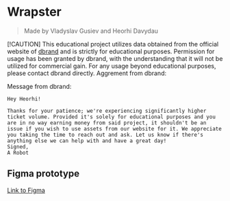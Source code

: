 # Wrapster 
> Made by Vladyslav Gusiev and Heorhi Davydau

[!CAUTION]
This educational project utilizes data obtained from the official website of [dbrand](https://dbrand.com) and is strictly for educational purposes. Permission for usage has been granted by dbrand, with the understanding that it will not be utilized for commercial gain. For any usage beyond educational purposes, please contact dbrand directly.
Aggrement from dbrand:

Message from dbrand:
```plaintext
Hey Heorhi! 
 
Thanks for your patience; we're experiencing significantly higher ticket volume. Provided it's solely for educational purposes and you are in no way earning money from said project, it shouldn't be an issue if you wish to use assets from our website for it. We appreciate you taking the time to reach out and ask. Let us know if there's anything else we can help with and have a great day!
Signed,
A Robot
```

## Figma prototype

[Link to Figma](https://www.figma.com/file/nnLBWQ5X0GyKEodRM3GMst/low-fidelity?type=design&mode=design&t=2eulmmBXDwqD9jo3-1)

